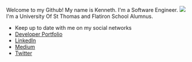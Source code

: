 Welcome to my Github! My name is Kenneth. 
I'm a Software Engineer. <img src="./">
I'm a University Of St Thomas and Flatiron School Alumnus.

- Keep up to date with me on my social networks
- <a href="https://kkebaara.github.io/">Developer Portfolio</a>
- <a href="https://www.linkedin.com/in/kkebaara/">LinkedIn</a>
- <a href="https://kkebaara.medium.com/"> Medium</a>
- <a href="https://twitter.com/kkebaara">Twitter</a>


